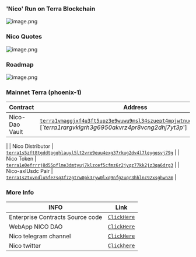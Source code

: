 ### 'Nico' Run on Terra Blockchain 
![image.png](https://raw.githubusercontent.com/NicoToken/NICOToken/main/asset/Nicologo.png)
### Nico Quotes  
![image.png](https://raw.githubusercontent.com/NicoToken/NICOToken/main/NicoQuotes/Nicoquote.jpg)


### Roadmap
![image.png](https://raw.githubusercontent.com/NicoToken/NICOToken/main/whitepaper/Roadmap.jpg)




### Mainnet Terra (phoenix-1)

| Contract            | Address   |
| ------------------- | --------- |
| Nico-Dao Vault      |[`terra1vmaggjxf4u3ft5upz3e9wuwu9msl34szuept4mpjwtnud4l65eaqvxyh5u`](https://terrasco.pe/mainnet/address/terra1vmaggjxf4u3ft5upz3e9wuwu9msl34szuept4mpjwtnud4l65eaqvxyh5u)    [_`terra1rargvklgrh3g6950akvrz4pr8vcng2dhj7yt3p_']
| 
| Nico Distributor    | [`terra1s5zft8tgddtpgqhlauyl5lt2vre9euu4exg37rkug2dv4l7leygqsvj79g`](https://terrasco.pe/mainnet/address/terra1s5zft8tgddtpgqhlauyl5lt2vre9euu4exg37rkug2dv4l7leygqsvj79g)        |
| Nico Token          | [`terra1e0efrrrj8d55pflme3dmtyuj7klzcef5cfmz6r2jyqz77kk2jz3qa6drg3`](https://terrasco.pe/mainnet/address/terra1e0efrrrj8d55pflme3dmtyuj7klzcef5cfmz6r2jyqz77kk2jz3qa6drg3)        |
| Nico-axlUsdc Pair   | [`terra1s2txvndlu5fezsq3f7zgtrw0pk3ryw0lxq9nfgzuqr3hhlnc92xsghwnzm`](https://chainsco.pe/terra2/address/terra1s2txvndlu5fezsq3f7zgtrw0pk3ryw0lxq9nfgzuqr3hhlnc92xsghwnzm#!) |




### More Info

| INFO                | Link         |
| ------------------- | ---------    |
| Enterprise Contracts Source code                           | [`ClickHere`](https://github.com/terra-money/enterprise-contracts) |
| WebApp NICO DAO                            | [`ClickHere`](https://nicodao.tech) |
| Nico telegram channel                           | [`ClickHere`](https://t.me/nicotalk1201) |
| Nico twitter                           | [`Clickhere`](https://twitter.com/NICOmoneyDAO?t=H3O9Z1JflwjdzBmxTy9DlA&s=09) |
